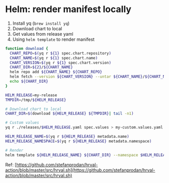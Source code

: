 # Helm: render manifest locally

1. Install yq (`brew install yq`)
2. Download chart to local
3. Get values from release yaml
4. Using `helm template` to render manifest

```bash
function download {
  CHART_REPO=$(yq r ${1} spec.chart.repository)
  CHART_NAME=$(yq r ${1} spec.chart.name)
  CHART_VERSION=$(yq r ${1} spec.chart.version)
  CHART_DIR=${2}/${CHART_NAME}
  helm repo add ${CHART_NAME} ${CHART_REPO}
  helm fetch --version ${CHART_VERSION} --untar ${CHART_NAME}/${CHART_NAME} --untardir ${2}
  echo ${CHART_DIR}
}

HELM_RELEASE=my-release
TMPDIR=/tmp/${HELM_RELEASE}

# Download chart to local
CHART_DIR=$(download ${HELM_RELEASE} ${TMPDIR}| tail -n1)

# Custom values
yq r ./releases/$HELM_RELEASE.yaml spec.values > my-custom.values.yaml

HELM_RELEASE_NAME=$(yq r ${HELM_RELEASE} metadata.name)
HELM_RELEASE_NAMESPACE=$(yq r ${HELM_RELEASE} metadata.namespace)

# Render 
helm template ${HELM_RELEASE_NAME} ${CHART_DIR} --namespace $HELM_RELEASE_NAMESPACE --skip-crds true -f my-custom.values.yaml
```

Ref: [https://github.com/stefanprodan/hrval-action/blob/master/src/hrval.sh](https://github.com/stefanprodan/hrval-action/blob/master/src/hrval.sh)
